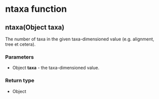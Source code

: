 ntaxa function
==============
ntaxa(Object **taxa**)
----------------------

The number of taxa in the given taxa-dimensioned value (e.g. alignment, tree et cetera).

### Parameters

- Object **taxa** - the taxa-dimensioned value.

### Return type

- Object



